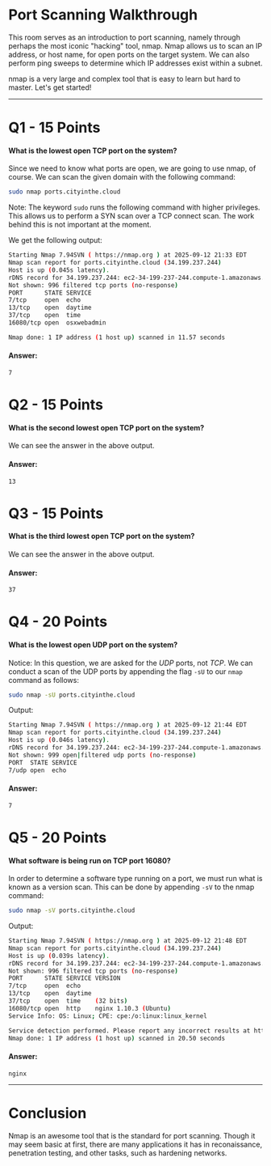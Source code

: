 # Port Scanning Walkthrough
This room serves as an introduction to port scanning, namely through perhaps the most iconic "hacking" tool, nmap. Nmap allows us to scan an IP address, or host name, for open ports on the target system. We can also perform ping sweeps to determine which IP addresses exist within a subnet.

nmap is a very large and complex tool that is easy to learn but hard to master. Let's get started!

---
# Q1 - 15 Points
#### What is the lowest open TCP port on the system?

Since we need to know what ports are open, we are going to use nmap, of course. We can scan the given domain with the following command:

```bash
sudo nmap ports.cityinthe.cloud
```

Note: The keyword `sudo` runs the following command with higher privileges. This allows us to perform a SYN scan over a TCP connect scan. The work behind this is not important at the moment.

We get the following output:

```bash
Starting Nmap 7.94SVN ( https://nmap.org ) at 2025-09-12 21:33 EDT
Nmap scan report for ports.cityinthe.cloud (34.199.237.244)
Host is up (0.045s latency).
rDNS record for 34.199.237.244: ec2-34-199-237-244.compute-1.amazonaws.com
Not shown: 996 filtered tcp ports (no-response)
PORT      STATE SERVICE
7/tcp     open  echo
13/tcp    open  daytime
37/tcp    open  time
16080/tcp open  osxwebadmin

Nmap done: 1 IP address (1 host up) scanned in 11.57 seconds

```
#### Answer:
`7`

# Q2 - 15 Points

#### What is the second lowest open TCP port on the system?

We can see the answer in the above output.
#### Answer:
`13`

# Q3 - 15 Points

#### What is the third lowest open TCP port on the system?

We can see the answer in the above output.
#### Answer:
`37`

# Q4 - 20 Points

#### What is the lowest open UDP port on the system?

Notice: In this question, we are asked for the *UDP* ports, not *TCP*. We can conduct a scan of the UDP ports by appending the flag `-sU` to our `nmap` command as follows:

```bash
sudo nmap -sU ports.cityinthe.cloud
```

Output:

```bash
Starting Nmap 7.94SVN ( https://nmap.org ) at 2025-09-12 21:44 EDT
Nmap scan report for ports.cityinthe.cloud (34.199.237.244)
Host is up (0.046s latency).
rDNS record for 34.199.237.244: ec2-34-199-237-244.compute-1.amazonaws.com
Not shown: 999 open|filtered udp ports (no-response)
PORT  STATE SERVICE
7/udp open  echo

```
#### Answer:
`7`

# Q5 - 20 Points

#### What software is being run on TCP port 16080?

In order to determine a software type running on a port, we must run what is known as a version scan. This can be done by appending `-sV` to the nmap command:

```bash
sudo nmap -sV ports.cityinthe.cloud
```

Output:

```bash
Starting Nmap 7.94SVN ( https://nmap.org ) at 2025-09-12 21:48 EDT
Nmap scan report for ports.cityinthe.cloud (34.199.237.244)
Host is up (0.039s latency).
rDNS record for 34.199.237.244: ec2-34-199-237-244.compute-1.amazonaws.com
Not shown: 996 filtered tcp ports (no-response)
PORT      STATE SERVICE VERSION
7/tcp     open  echo
13/tcp    open  daytime
37/tcp    open  time    (32 bits)
16080/tcp open  http    nginx 1.10.3 (Ubuntu)
Service Info: OS: Linux; CPE: cpe:/o:linux:linux_kernel

Service detection performed. Please report any incorrect results at https://nmap.org/submit/ .
Nmap done: 1 IP address (1 host up) scanned in 20.50 seconds
```

#### Answer:
`nginx`

---
# Conclusion

Nmap is an awesome tool that is the standard for port scanning. Though it may seem basic at first, there are many applications it has in reconaissance, penetration testing, and other tasks, such as hardening networks.